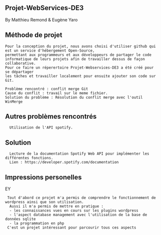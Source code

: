 
Projet-WebServices-DE3
--
By Matthieu Remond & Eugène Yaro

Méthode de projet
--

    Pour la conception du projet, nous avons choisi d'utiliser github qui est un service d'hébergement Open-Source, 
    permettant aux programmeurs et aux développeurs de partager le code informatique de leurs projets afin de travailler dessus de façon collaborative.
    Pour ce faire un réperertoire Projet-Webservices-DE3 a été créé pour se départager 
    les tâches et travailler localement pour ensuite ajouter son code sur Git.

    Problème rencontré : conflit merge Git
    Cause du conflit : travail sur le meme fichier.
    Solution du problème : Résolution du conflit merge avec l'outil WinMerge


Autres problèmes rencontrés
--

      Utilisation de l'API spotify.
      
Solution
--    
      Lecture de la documentation Spotify Web API pour implémenter les différentes fonctions.
      Lien : https://developer.spotify.com/documentation
      


Impressions personelles
--
EY 


     Tout d'abord ce projet m'a permis de comprendre le fonctionnement de wordpress ainsi que son utilisation.
      Aussi il m'a permis de mettre en pratique :
      - les connaissances vues en cours sur les plugins wordpress
      - l'aspect database management avec l'utilisation de la base de données sqlite
      - la programmation en php
     C'est un projet intéressant pour parcourir tous ces aspects

